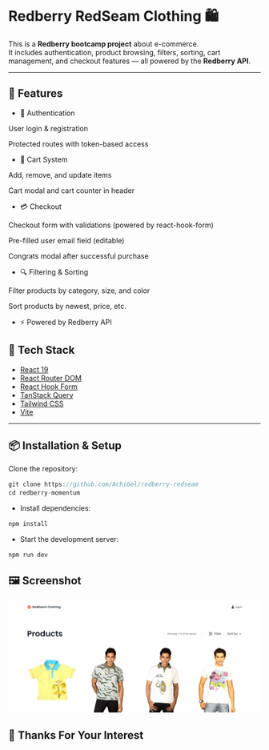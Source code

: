 # Redberry RedSeam Clothing 🛍️

This is a **Redberry bootcamp project** about e-commerce.  
It includes authentication, product browsing, filters, sorting, cart management, and checkout features — all powered by the **Redberry API**.

---

## 🚀 Features

- 🔐 Authentication

User login & registration

Protected routes with token-based access

- 🛒 Cart System

Add, remove, and update items

Cart modal and cart counter in header

- 💳 Checkout

Checkout form with validations (powered by react-hook-form)

Pre-filled user email field (editable)

Congrats modal after successful purchase

- 🔍 Filtering & Sorting

Filter products by category, size, and color

Sort products by newest, price, etc.

- ⚡ Powered by Redberry API

## 🚀 Tech Stack

- [React 19](https://react.dev/)
- [React Router DOM](https://reactrouter.com/)
- [React Hook Form](https://react-hook-form.com/)
- [TanStack Query](https://tanstack.com/query/latest)
- [Tailwind CSS](https://tailwindcss.com/)
- [Vite](https://vitejs.dev/)

---

## 📦 Installation & Setup

Clone the repository:

```js
git clone https://github.com/AchiGel/redberry-redseam
cd redberry-momentum
```

- Install dependencies:

```js
npm install
```

- Start the development server:

```js
npm run dev
```

## 🖼️ Screenshot

![Screenshot](/public/images/demo.png "Project Screenshot")

## 🤝 Thanks For Your Interest
